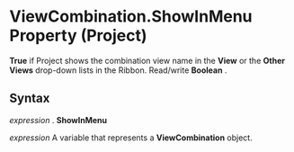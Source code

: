 
# ViewCombination.ShowInMenu Property (Project)

 **True** if Project shows the combination view name in the **View** or the **Other Views** drop-down lists in the Ribbon. Read/write **Boolean** .


## Syntax

 _expression_ . **ShowInMenu**

 _expression_ A variable that represents a **ViewCombination** object.

